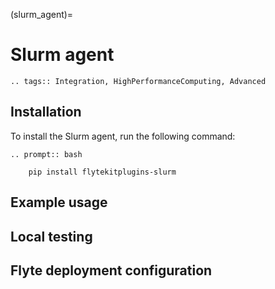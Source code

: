 (slurm_agent)=

# Slurm agent

```{eval-rst}
.. tags:: Integration, HighPerformanceComputing, Advanced
```

## Installation

To install the Slurm agent, run the following command:

```{eval-rst}
.. prompt:: bash

    pip install flytekitplugins-slurm
```

## Example usage


## Local testing


## Flyte deployment configuration

